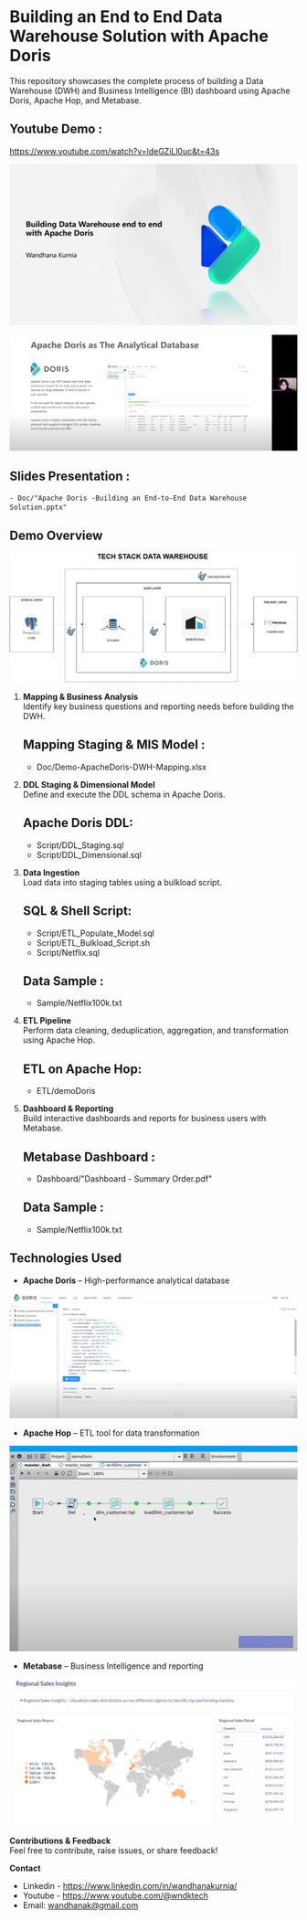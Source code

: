 # Building an End to End Data Warehouse Solution with Apache Doris

This repository showcases the complete process of building a Data Warehouse (DWH) and Business Intelligence (BI) dashboard using Apache Doris, Apache Hop, and Metabase.

## Youtube Demo :
https://www.youtube.com/watch?v=ldeGZiLl0uc&t=43s

![Alt text](https://github.com/wndkt/dwh-demo-apache-doris/blob/main/Image/headline.png "Demo")

![Alt text](https://github.com/wndkt/dwh-demo-apache-doris/blob/main/Image/live.png "Demo")

## Slides Presentation : 
	- Doc/"Apache Doris -Building an End-to-End Data Warehouse Solution.pptx"

## Demo Overview

![Alt text](https://github.com/wndkt/dwh-demo-apache-doris/blob/main/Image/dwh-techstack.png "DWH - Tech Stack")

1. **Mapping & Business Analysis**  
   Identify key business questions and reporting needs before building the DWH.

   ## Mapping Staging & MIS Model : 
	- Doc/Demo-ApacheDoris-DWH-Mapping.xlsx

2. **DDL Staging & Dimensional Model**  
   Define and execute the DDL schema in Apache Doris.

  	## Apache Doris DDL:
	- Script/DDL_Staging.sql
	- Script/DDL_Dimensional.sql

3. **Data Ingestion**  
   Load data into staging tables using a bulkload script.

   ## SQL & Shell Script:
	- Script/ETL_Populate_Model.sql
	- Script/ETL_Bulkload_Script.sh
	- Script/Netflix.sql

	## Data Sample :
	- Sample/Netflix100k.txt

4. **ETL Pipeline**  
   Perform data cleaning, deduplication, aggregation, and transformation using Apache Hop.

   ## ETL on Apache Hop:
	- ETL/demoDoris

5. **Dashboard & Reporting**  
   Build interactive dashboards and reports for business users with Metabase.

   ## Metabase Dashboard :
	- Dashboard/"Dashboard - Summary Order.pdf"

	## Data Sample :
	- Sample/Netflix100k.txt

## Technologies Used
- **Apache Doris** – High-performance analytical database

![Alt text](https://github.com/wndkt/dwh-demo-apache-doris/blob/main/Image/doris.png "DB - Apache Doris")

- **Apache Hop** – ETL tool for data transformation

![Alt text](https://github.com/wndkt/dwh-demo-apache-doris/blob/main/Image/hop.png "ETL - Apache Hop")

- **Metabase** – Business Intelligence and reporting

![Alt text](https://github.com/wndkt/dwh-demo-apache-doris/blob/main/Image/metabase.png "Report & Dashboard - Metabase")

**Contributions & Feedback**  
Feel free to contribute, raise issues, or share feedback!

**Contact**
- Linkedin - https://www.linkedin.com/in/wandhanakurnia/
- Youtube - https://www.youtube.com/@wndktech
- Email: wandhanak@gmail.com